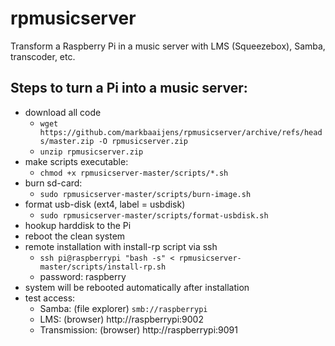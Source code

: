 # rpmusicserver
Transform a Raspberry Pi in a music server with LMS (Squeezebox), Samba, transcoder, etc.

## Steps to turn a Pi into a music server:
* download all code 
  * `wget https://github.com/markbaaijens/rpmusicserver/archive/refs/heads/master.zip -O rpmusicserver.zip`
  * `unzip rpmusicserver.zip`
* make scripts executable: 
  * `chmod +x rpmusicserver-master/scripts/*.sh`
* burn sd-card:
  * `sudo rpmusicserver-master/scripts/burn-image.sh`
* format usb-disk (ext4, label = usbdisk)
  * `sudo rpmusicserver-master/scripts/format-usbdisk.sh`
* hookup harddisk to the Pi
* reboot the clean system
* remote installation with install-rp script via ssh
	* `ssh pi@raspberrypi "bash -s" < rpmusicserver-master/scripts/install-rp.sh`
	* password: raspberry
* system will be rebooted automatically after installation
* test access:
  * Samba: (file explorer) `smb://raspberrypi`
  * LMS: (browser) http://raspberrypi:9002
  * Transmission: (browser) http://raspberrypi:9091

